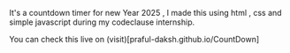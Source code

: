 It's a countdown timer for new Year 2025 , I made this using html , css and simple javascript during my codeclause internship.

You can check this live on (visit)[praful-daksh.github.io/CountDown]
